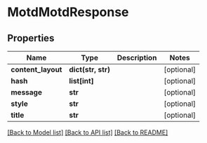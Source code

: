 # MotdMotdResponse

## Properties
Name | Type | Description | Notes
------------ | ------------- | ------------- | -------------
**content_layout** | **dict(str, str)** |  | [optional] 
**hash** | **list[int]** |  | [optional] 
**message** | **str** |  | [optional] 
**style** | **str** |  | [optional] 
**title** | **str** |  | [optional] 

[[Back to Model list]](../README.md#documentation-for-models) [[Back to API list]](../README.md#documentation-for-api-endpoints) [[Back to README]](../README.md)


